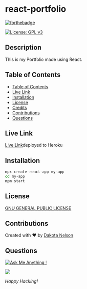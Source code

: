 # react-portfolio

[![forthebadge](https://forthebadge.com/images/badges/built-with-love.svg)](https://forthebadge.com)

[![License: GPL v3](https://img.shields.io/badge/License-GPLv3-blue.svg)](https://www.gnu.org/licenses/gpl-3.0)

## Description

This is my Portfolio made using React. 

## Table of Contents

  - [Table of Contents](#table-of-contents)
  - [Live Link](#live-link)
  - [Installation](#installation)
  - [License](#license)
  - [Credits](#credits)
  - [Contributions](#contributions)
  - [Questions](#questions)

## Live Link

[Live Link](https://kotalilyyportfolio.herokuapp.com/)deployed to Heroku

## Installation

```bash
npx create-react-app my-app
cd my-app
npm start
```

## License

[GNU GENERAL PUBLIC LICENSE](https://www.gnu.org/licenses/gpl-3.0.en.html)

## Contributions

Created with ❤️ by [Dakota Nelson](https://github.com/kotalilyy)

## Questions

[![Ask Me Anything !](https://img.shields.io/badge/Ask%20me-anything-1abc9c.svg)](https://GitHub.com/Naereen/ama)

<a href="mailto:kotalilyy@gmail.com?"><img src="https://img.shields.io/badge/gmail-%23DD0031.svg?&style=for-the-badge&logo=gmail&logoColor=white"/></a>

_Happy Hacking!_
